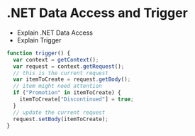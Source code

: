 # .NET Data Access and Trigger

- Explain .NET Data Access
- Explain Trigger

```javascript
function trigger() {
  var context = getContext();
  var request = context.getRequest();
  // this is the current request
  var itemToCreate = request.getBody();
  // item might need attention
  if ("Promotion" in itemToCreate) {
    itemToCreate["Discontinued"] = true;
  }
  // update the current request
  request.setBody(itemToCreate);
}
```
